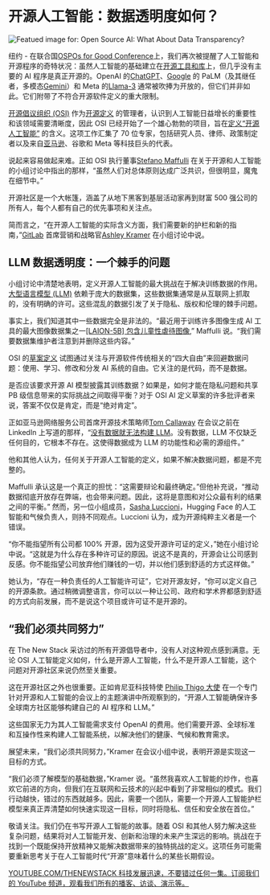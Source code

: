 # 开源人工智能：数据透明度如何？

![Featued image for: Open Source AI: What About Data Transparency?](https://cdn.thenewstack.io/media/2024/07/4a926a0a-open-source-ai-what-about-data-transparency-2-1024x576.jpg)

纽约 - 在联合国[OSPOs for Good Conference](https://www.un.org/techenvoy/content/ospos-good-2024)上，我们再次被提醒了人工智能和开源程序的奇特状况：虽然人工智能的基础建立在[开源工具和库](https://thenewstack.io/large-language-models-open-source-llms-in-2023/)上，但几乎没有主要的 AI 程序是真正开源的。OpenAI 的[ChatGPT](https://thenewstack.io/how-to-learn-unfamiliar-software-tools-with-chatgpt/)、[Google](https://cloud.google.com/?utm_content=inline+mention) 的 PaLM（及其继任者，多模态[Gemini](https://thenewstack.io/gemini-all-you-need-to-know-about-googles-multimodal-ai/)）和 Meta 的[Llama-3](https://thenewstack.io/coding-test-for-llama-3-implementing-json-persistence/) 通常被吹捧为开放的，但它们并非如此。它们附带了不符合开源软件定义的重大限制。

[开源倡议组织 (OSI)](https://opensource.org/) 作为[开源定义](https://opensource.org/osd) 的管理者，认识到人工智能日益增长的重要性和该领域需要清晰度，因此 OSI 已经开始了一个雄心勃勃的项目，旨在[定义“开源人工智能”](https://thenewstack.io/open-source-ai-osi-wrestles-with-a-definition/) 的含义。这项工作汇集了 70 位专家，包括研究人员、律师、政策制定者以及来自[亚马逊](https://aws.amazon.com/?utm_content=inline+mention)、谷歌和 Meta 等科技巨头的代表。

说起来容易做起来难。正如 OSI 执行董事[Stefano Maffulli](https://www.linkedin.com/in/maffulli/) 在关于开源和人工智能的小组讨论中指出的那样，“虽然人们对总体原则达成广泛共识，但很明显，魔鬼在细节中。”

开源社区是一个大帐篷，涵盖了从地下黑客到基层活动家再到财富 500 强公司的所有人，每个人都有自己的优先事项和关注点。

简而言之，“在开源人工智能的实际含义方面，我们需要新的护栏和新的指南，”[GitLab](https://about.gitlab.com/?utm_content=inline+mention) 首席营销和战略官[Ashley Kramer](https://www.linkedin.com/in/ashleyekramer/) 在小组讨论中说。

## LLM 数据透明度：一个棘手的问题

小组讨论中清楚地表明，定义开源人工智能的最大挑战在于解决训练数据的作用。[大型语言模型 (LLM)](https://thenewstack.io/llm/) 依赖于庞大的数据集，这些数据集通常是从互联网上抓取的，没有明确的许可。这些混乱的数据引发了关于隐私、版权和伦理的棘手问题。

事实上，我们知道其中一些数据完全是非法的。“最近用于训练许多图像生成 AI 工具的最大图像数据集之一[[LAION-5B] 包含儿童性虐待图像](https://cyber.fsi.stanford.edu/news/investigation-finds-ai-image-generation-models-trained-child-abuse),” Maffulli 说。“我们需要数据集维护者注意到并删除这些内容。”

OSI 的[草案定义](https://hackmd.io/@opensourceinitiative/osaid-0-0-8) 试图通过关注与开源软件传统相关的“四大自由”来回避数据问题：使用、学习、修改和分发 AI 系统的自由。它关注的是代码，而不是数据。

是否应该要求开源 AI 模型披露其训练数据？如果是，如何才能在隐私问题和共享 PB 级信息带来的实际挑战之间取得平衡？对于 OSI AI 定义草案的许多批评者来说，答案不仅仅是肯定，而是“绝对肯定”。

正如亚马逊网络服务公司首席开源技术策略师[Tom Callaway](https://www.linkedin.com/in/spotfoss/) 在会议之前在 LinkedIn 上写道的那样，“[没有数据就无法构建 LLM](https://www.linkedin.com/posts/spotfoss_imagine-with-me-for-a-moment-we-get-ten-activity-7214937063723319296-DSur/?utm_source=share&utm_medium=member_desktop)。没有数据，LLM 不仅缺乏任何目的，它根本不存在。这使得数据成为 LLM 的功能性和必需的源组件。”

他和其他人认为，任何关于开源人工智能的定义，如果不解决数据问题，都是不完整的。

Maffulli 承认这是一个真正的担忧：“这需要辩论和最终确定。”但他补充说，“推动数据彻底开放存在弊端，也会带来问题。因此，这将是意图和对公众最有利的结果之间的平衡。”
然而，另一位小组成员，[Sasha Luccioni](https://www.linkedin.com/in/sashaluccioniphd/)，Hugging Face 的人工智能和气候负责人，则持不同观点。Luccioni 认为，成为开源纯粹主义者是一个错误。

“你不能指望所有公司都 100% 开源，因为这受开源许可证的定义，”她在小组讨论中说。“这就是为什么存在多种许可证的原因。说这不是真的，开源会让公司感到反感。你不能指望公司放弃他们赚钱的一切，并以他们感到舒适的方式这样做。”

她认为，“存在一种负责任的人工智能许可证”，它对开源友好，“你可以定义自己的开源条款。通过稍微调整语言，你可以以一种让公司、政府和学术界都感到舒适的方式向前发展，而不是说这个项目或许可证不是开源的。

## “我们必须共同努力”
在 The New Stack 采访过的所有开源倡导者中，没有人对这种观点感到满意。无论 OSI 人工智能定义如何，什么是开源人工智能，什么不是开源人工智能，这个问题对开源社区来说仍然至关重要。

这在开源社区之外也很重要。正如肯尼亚科技特使 [Philip Thigo 大使](https://www.linkedin.com/in/philip-thigo) 在一个专门针对开源和人工智能的会议上的主题演讲中所观察到的，“开源人工智能确保许多全球南方社区能够构建自己的 AI 程序和 LLM。”

这些国家无力为其人工智能需求支付 OpenAI 的费用。他们需要开源、全球标准和互操作性来构建人工智能系统，以解决他们的健康、气候和教育需求。

展望未来，“我们必须共同努力，”Kramer 在会议小组中说，表明开源是实现这一目标的方式。

“我们必须了解模型的基础数据，”Kramer 说。“虽然我喜欢人工智能的炒作，也喜欢它前进的方向，但我们在互联网和云技术的兴起中看到了非常相似的模式。我们行动越快，错过的东西就越多。因此，需要一个团队，需要一个开源人工智能护栏模型来真正弄清楚如何快速实现这一目标，同时将隐私、信任和安全放在首位。”

敬请关注。我们仍在书写开源人工智能的故事。随着 OSI 和其他人努力解决这些复杂问题，结果将对人工智能开发、创新和治理的未来产生深远的影响。挑战在于找到一个既能保持开放精神又能解决数据带来的独特挑战的定义。这项任务可能需要重新思考关于在人工智能时代“开源”意味着什么的某些长期假设。

[
YOUTUBE.COM/THENEWSTACK
科技发展迅速，不要错过任何一集。订阅我们的 YouTube
频道，观看我们所有的播客、访谈、演示等。
](https://youtube.com/thenewstack?sub_confirmation=1)
